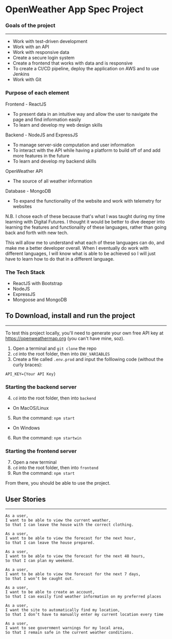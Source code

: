 # OpenWeather App Spec Project

### Goals of the project
----
* Work with test-driven development
* Work with an API
* Work with responsive data
* Create a secure login system
* Create a frontend that works with data and is responsive
* To create a CI/CD pipeline, deploy the application on AWS and to use Jenkins
* Work with Git

### Purpose of each element

Frontend - ReactJS
* To present data in an intuitive way and allow the user to navigate the page and find information easily
* To learn and develop my web design skills

Backend - NodeJS and ExpressJS
* To manage server-side computation and user information
* To interact with the API while having a platform to build off of and add more features in the future
* To learn and develop my backend skills

OpenWeather API
* The source of all weather information

Database - MongoDB
* To expand the functionality of the website and work with telemetry for websites


N.B. I chose each of these because that's what I was taught during my time learning with Digital Futures. I thought it would be better to dive deeper into learning the features and functionality of these languages, rather than going back and forth with new tech. 

This will allow me to understand what each of these languages can do, and make me a better developer overall. When I eventually do work with different languages, I will know what is able to be achieved so I will just have to learn how to do that in a different language.


### The Tech Stack

* ReactJS with Bootstrap
* NodeJS
* ExpressJS
* Mongoose and MongoDB

## To Download, install and run the project
---
To test this project locally, you'll need to generate your own free API key at https://openweathermap.org (you can't have mine, soz).

1. Open a terminal and `git clone` the repo
2. `cd` into the root folder, then into `ENV_VARIABLES`
3. Create a file called `.env.prod` and input the folllowing code (without the curly braces):
```
API_KEY={Your API Key}
```
### Starting the backend server
4. `cd` into the root folder, then into `backend`
* On MacOS/Linux
5. Run the command: `npm start`
* On Windows
6. Run the command: `npm startwin`

### Starting the frontend server
7. Open a new terminal
8. `cd` into the root folder, then into `frontend`
9. Run the command: `npm start`

From there, you should be able to use the project.

## User Stories
---
```
As a user,
I want to be able to view the current weather,
So that I can leave the house with the correct clothing.

As a user,
I want to be able to view the forecast for the next hour, 
So that I can leave the house prepared.

As a user,
I want to be able to view the forecast for the next 48 hours,
So that I can plan my weekend.

As a user,
I want to be able to view the forecast for the next 7 days,
So that I won’t be caught out.

As a user,
I want to be able to create an account,
So that I can easily find weather information on my preferred places

As a user, 
I want the site to automatically find my location,
So that I don’t have to manually enter my current location every time

As a user,
I want to see government warnings for my local area,
So that I remain safe in the current weather conditions.
```

